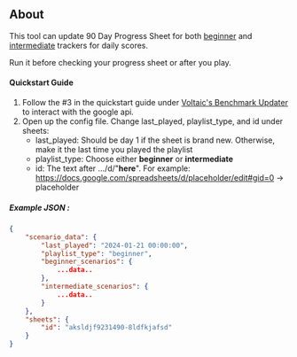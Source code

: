 ## About

This tool can update 90 Day Progress Sheet for both [beginner](https://docs.google.com/spreadsheets/d/1Kmn5rl-QDVaNNHu4-7FSTC9SMLxHIXLGyrv_dQfC0qc/edit?usp=sharing) and [intermediate](https://docs.google.com/spreadsheets/d/1QvmYpuhhQ2FOysKAy0WFltyQ7xdt12hxzOnQxK7oSlc/edit?usp=sharing) trackers for daily scores.

Run it before checking your progress sheet or after you play.

#### Quickstart Guide

1. Follow the #3 in the quickstart guide under [Voltaic's Benchmark Updater](https://github.com/VoltaicHQ/Progress-Sheet-Updater) to interact with the google api.
2. Open up the config file. Change last_played, playlist_type, and id under sheets:
    - last_played: Should be day 1 if the sheet is brand new. Otherwise, make it the last time you played the playlist
    - playlist_type: Choose either **beginner** or **intermediate**
    - id: The text after .../d/"**here**". For example: https://docs.google.com/spreadsheets/d/placeholder/edit#gid=0 -> placeholder

##### Example JSON :
```json
{
    "scenario_data": {
        "last_played": "2024-01-21 00:00:00",
        "playlist_type": "beginner",
        "beginner_scenarios": {
            ...data..
        },
        "intermediate_scenarios": {
            ...data..
        }
    },
    "sheets": {
        "id": "aksldjf9231490-8ldfkjafsd"
    }
}
```
